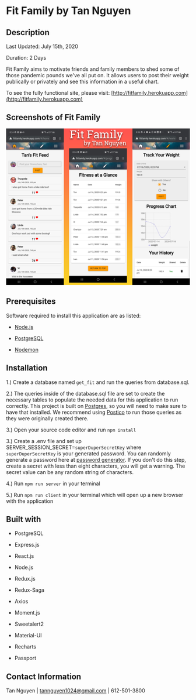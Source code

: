 # Fit Family by Tan Nguyen

## Description

Last Updated: July 15th, 2020

Duration: 2 Days

Fit Family aims to motivate friends and family members to shed some of those pandemic pounds we've all put on.  It allows users to post their weight publically or privately and see this information in a useful chart.

To see the fully functional site, please visit: [http://fitfamily.herokuapp.com](http://fitfamily.herokuapp.com)

## Screenshots of Fit Family

![Fit Family](./public/images/FitFamily.png)

## Prerequisites

Software required to install this application are as listed:

* [Node.js](https://nodejs.org/en/)

* [PostgreSQL](https://www.postgresql.org/)

* [Nodemon](https://nodemon.io/)

## Installation

1.) Create a database named ```get_fit``` and run the queries from database.sql.

2.) The queries inside of the database.sql file are set to create the necessary tables to populate the needed data for this application to run correctly. This project is built on [Postgres](https://www.postgresql.org/), so you will need to make sure to have that installed. We recommend using [Postico](https://eggerapps.at/postico/) to run those queries as they were originally created there.

3.) Open your source code editor and run ```npm install```

3.) Create a .env file and set up SERVER_SESSION_SECRET=```superDuperSecretKey``` where ```superDuperSecretKey``` is your generated password. You can randomly generate a password here at [password generator](https://passwordsgenerator.net/).  If you don't do this step, create a secret with less than eight characters, you will get a warning. The secret value can be any random string of characters.

4.) Run ```npm run server``` in your terminal

5.) Run ```npm run client``` in your terminal which will open up a new browser with the application

## Built with

* PostgreSQL

* Express.js

* React.js

* Node.js

* Redux.js

* Redux-Saga

* Axios

* Moment.js

* Sweetalert2

* Material-UI

* Recharts

* Passport

## Contact Information

Tan Nguyen | tannguyen1024@gmail.com | 612-501-3800
